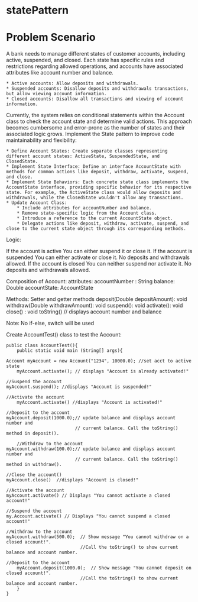 # statePattern
# Problem Scenario

A bank needs to manage different states of customer accounts, including active, suspended, and closed. Each state has specific rules and restrictions regarding allowed operations, and accounts have associated attributes like account number and balance.

	* Active accounts: Allow deposits and withdrawals.
	* Suspended accounts: Disallow deposits and withdrawals transactions, but allow viewing account information.
	* Closed accounts: Disallow all transactions and viewing of account information.
 
Currently, the system relies on conditional statements within the Account class to check the account state and determine valid actions. This approach becomes cumbersome and error-prone as the number of states and their associated logic grows.
Implement the State pattern to improve code maintainability and flexibility:

	* Define Account States: Create separate classes representing different account states: ActiveState, SuspendedState, and ClosedState.
	* Implement State Interface: Define an interface AccountState with methods for common actions like deposit, withdraw, activate, suspend, and close.
	* Implement State Behaviors: Each concrete state class implements the AccountState interface, providing specific behavior for its respective state. For example, the ActiveState class would allow deposits and withdrawals, while the ClosedState wouldn't allow any transactions.
	* Update Account Class:
		* Include attributes for accountNumber and balance.
		* Remove state-specific logic from the Account class.
		* Introduce a reference to the current AccountState object.
		* Delegate actions like deposit, withdraw, activate, suspend, and close to the current state object through its corresponding methods.
 
Logic:

If the account is active
    You can either suspend it or close it.
If the account is suspended
    You can either activate or close it.
     No deposits and withdrawals allowed.
If the account is closed
     You can neither suspend nor activate it.
      No deposits and withdrawals allowed.


Composition of Account:
attributes:
accountNumber : String
balance:  Double
accountState:  AccountState

Methods:
Setter and getter methods
deposit(Double depositAmount): void
withdraw(Double withdrawAmount): void
suspend(): void
activate(): void
close() : void
toString()   // displays account number and balance

Note:  No if-else, switch will be used

Create AccountTest() class to test the Account:

	public class AccountTest(){
		public static void main (String[] args){

	Account myAccount = new Account("1234", 10000.0); //set acct to active state
        myAccount.activate(); // displays "Account is already activated!"

   	//Suspend the account
	myAccount.suspend(); //displays "Account is suspended!"

	//Activate the account
    	myAccount.activate() //displays "Account is activated!"
		
	//Deposit to the account
  	myAccount.deposit(1000.0);// update balance and displays account number and
                              // current balance. Call the toString() method in deposit().    	                                

    	//Withdraw to the account
  	myAccount.withdraw(100.0);// update balance and displays account number and
                              // current balance. Call the toString() method in withdraw().    	                                

	//Close the account()
	myAccount.close()  //displays "Account is closed!"

	//Activate the account
	myAccount.activate() // Displays "You cannot activate a closed account!"	

	//Suspend the account
	my.Account.activate() // Displays "You cannot suspend a closed account!"
  
	//Withdraw to the account
   	myAccount.withdraw(500.0);  // Show message "You cannot withdraw on a closed account!". 
                                //Call the toString() to show current balance and account number.

	//Deposit to the account
    	myAccount.deposit(1000.0);  // Show message "You cannot deposit on closed account!". 
                                //Call the toString() to show current balance and account number.
  		}
	}

